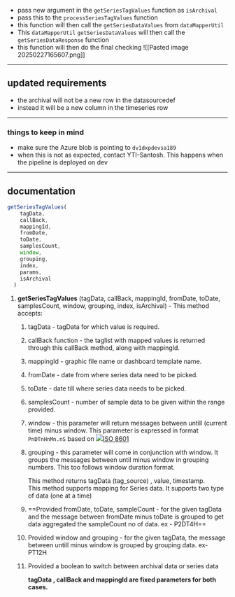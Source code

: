 - pass new argument in the `getSeriesTagValues` function as `isArchival`
- pass this to the `processSeriesTagValues` function
- this function will then call the `getSeriesDataValues` from `dataMapperUtil`
- This `dataMapperUtil` `getSeriesDataValues` will then call the `getSeriesDataResponse` function
- this function will then do the final checking
![[Pasted image 20250227165607.png]]
---
## updated requirements
- the archival will not be a new row in the datasourcedef
- instead it will be a new column in the timeseries row

---
### things to keep in mind
- make sure the Azure blob is pointing to `dv1dxpdevsa189`
- when this is not as expected, contact YTI-Santosh. This happens when the pipeline is deployed on dev

---
## documentation 

```js
getSeriesTagValues(
    tagData,
    callBack,
    mappingId,
    fromDate,
    toDate,
    samplesCount,
    window,
    grouping,
    index,
    params,
    isArchival
  )
```


1. **getSeriesTagValues** (tagData, callBack, mappingId, fromDate, toDate, samplesCount, window, grouping, index, isArchival) - This method accepts:
    
    1. tagData - tagData for which value is required.
        
    2. callBack function - the taglist with mapped values is returned through this callBack method, along with mappingId.
        
    3. mappingId - graphic file name or dashboard template name.
        
    4. fromDate - date from where series data need to be picked.
        
    5. toDate - date till where series data needs to be picked.
        
    6. samplesCount - number of sample data to be given within the range provided.
        
    7. window - this parameter will return messages between untill (current time) minus window. This parameter is expressed in format `PnDTnHnMn.nS` based on [![](https://en.wikipedia.org/static/favicon/wikipedia.ico)ISO 8601](https://en.wikipedia.org/wiki/ISO_8601#Durations)
        
    8. grouping - this parameter will come in conjunction with window. It groups the messages between until minus window in grouping numbers. This too follows window duration format.  
          
        This method returns tagData (tag_source) , value, timestamp.  
        This method supports mapping for Series data. It supports two type of data (one at a time)
        
    9. ==Provided fromDate, toDate, sampleCount - for the given tagData and the message between fromDate minus toDate is grouped to get data aggregated the sampleCount no of data. ex - P2DT4H==
        
    10. Provided window and grouping - for the given tagData, the message between untill minus window is grouped by grouping data. ex- PT12H

    11. Provided a boolean to switch between archival data or series data
          
        **tagData , callBack and mappingId are fixed parameters for both cases.**